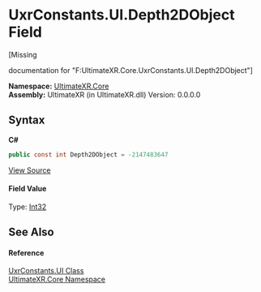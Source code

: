# UxrConstants.UI.Depth2DObject Field
 

\[Missing <summary> documentation for "F:UltimateXR.Core.UxrConstants.UI.Depth2DObject"\]

**Namespace:**&nbsp;<a href="N_UltimateXR_Core">UltimateXR.Core</a><br />**Assembly:**&nbsp;UltimateXR (in UltimateXR.dll) Version: 0.0.0.0

## Syntax

**C#**<br />
``` C#
public const int Depth2DObject = -2147483647
```

<a href="UltimateXR/Scripts/Core/UxrConstants.cs" rel="noopener noreferrer" title="View the source code">View Source</a><br />

#### Field Value
Type: <a href="https://docs.microsoft.com/dotnet/api/system.int32" target="_blank" rel="noopener noreferrer">Int32</a>

## See Also


#### Reference
<a href="T_UltimateXR_Core_UxrConstants_UI">UxrConstants.UI Class</a><br /><a href="N_UltimateXR_Core">UltimateXR.Core Namespace</a><br />